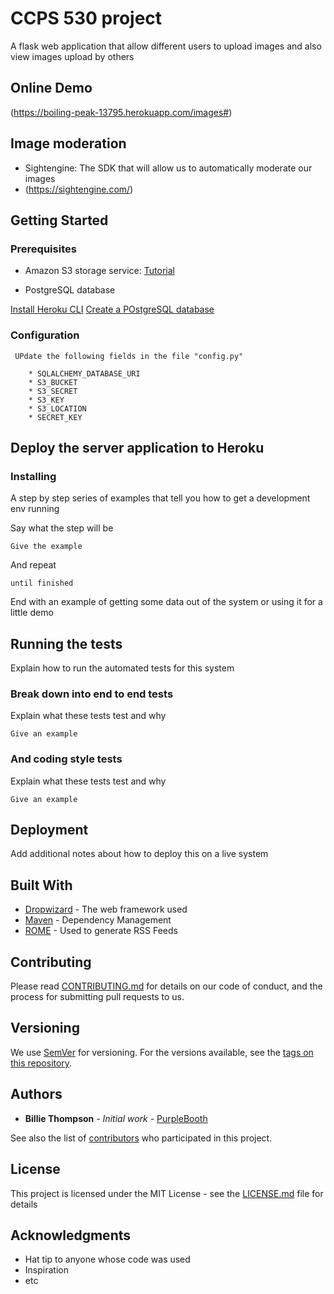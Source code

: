 # CCPS 530 project

A flask web application that allow different users to upload images and also view images upload by others


## Online Demo
(https://boiling-peak-13795.herokuapp.com/images#)


## Image moderation 
* Sightengine: The SDK that will allow us to automatically moderate our images
* (https://sightengine.com/)


## Getting Started

### Prerequisites

* Amazon S3 storage service: [Tutorial](https://www.lynda.com/Flask-tutorials/Amazon-Simple-Storage-Service-S3-setup/704154/5034692-4.html)

* PostgreSQL database

[Install Heroku CLI](https://www.lynda.com/Flask-tutorials/)
[Create a POstgreSQL database](https://www.lynda.com/Flask-tutorials/Create-PostgreSQL-database/704154/5034691-4.html)


### Configuration
     UPdate the following fields in the file "config.py"

		* SQLALCHEMY_DATABASE_URI
		* S3_BUCKET
		* S3_SECRET
		* S3_KEY
		* S3_LOCATION
		* SECRET_KEY


## Deploy the server application to Heroku


### Installing

A step by step series of examples that tell you how to get a development env running

Say what the step will be

```
Give the example
```

And repeat

```
until finished
```

End with an example of getting some data out of the system or using it for a little demo

## Running the tests

Explain how to run the automated tests for this system

### Break down into end to end tests

Explain what these tests test and why

```
Give an example
```

### And coding style tests

Explain what these tests test and why

```
Give an example
```

## Deployment

Add additional notes about how to deploy this on a live system

## Built With

* [Dropwizard](http://www.dropwizard.io/1.0.2/docs/) - The web framework used
* [Maven](https://maven.apache.org/) - Dependency Management
* [ROME](https://rometools.github.io/rome/) - Used to generate RSS Feeds

## Contributing

Please read [CONTRIBUTING.md](https://gist.github.com/PurpleBooth/b24679402957c63ec426) for details on our code of conduct, and the process for submitting pull requests to us.

## Versioning

We use [SemVer](http://semver.org/) for versioning. For the versions available, see the [tags on this repository](https://github.com/your/project/tags). 

## Authors

* **Billie Thompson** - *Initial work* - [PurpleBooth](https://github.com/PurpleBooth)

See also the list of [contributors](https://github.com/your/project/contributors) who participated in this project.

## License

This project is licensed under the MIT License - see the [LICENSE.md](LICENSE.md) file for details

## Acknowledgments

* Hat tip to anyone whose code was used
* Inspiration
* etc
